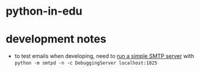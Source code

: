 # python-in-edu

# development notes

- to test emails when developing, need to [run a simple SMTP server](https://docs.djangoproject.com/en/3.1/topics/email/#configuring-email-for-development) with `python -m smtpd -n -c DebuggingServer localhost:1025`